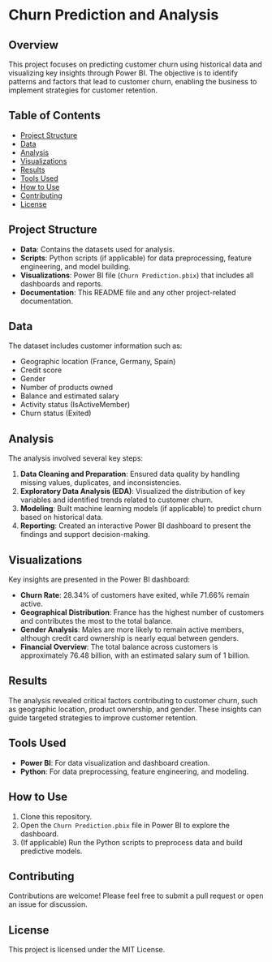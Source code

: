 # Churn Prediction and Analysis

## Overview
This project focuses on predicting customer churn using historical data and visualizing key insights through Power BI. The objective is to identify patterns and factors that lead to customer churn, enabling the business to implement strategies for customer retention.

## Table of Contents
- [Project Structure](#project-structure)
- [Data](#data)
- [Analysis](#analysis)
- [Visualizations](#visualizations)
- [Results](#results)
- [Tools Used](#tools-used)
- [How to Use](#how-to-use)
- [Contributing](#contributing)
- [License](#license)

## Project Structure
- **Data**: Contains the datasets used for analysis.
- **Scripts**: Python scripts (if applicable) for data preprocessing, feature engineering, and model building.
- **Visualizations**: Power BI file (`Churn Prediction.pbix`) that includes all dashboards and reports.
- **Documentation**: This README file and any other project-related documentation.

## Data
The dataset includes customer information such as:
- Geographic location (France, Germany, Spain)
- Credit score
- Gender
- Number of products owned
- Balance and estimated salary
- Activity status (IsActiveMember)
- Churn status (Exited)

## Analysis
The analysis involved several key steps:
1. **Data Cleaning and Preparation**: Ensured data quality by handling missing values, duplicates, and inconsistencies.
2. **Exploratory Data Analysis (EDA)**: Visualized the distribution of key variables and identified trends related to customer churn.
3. **Modeling**: Built machine learning models (if applicable) to predict churn based on historical data.
4. **Reporting**: Created an interactive Power BI dashboard to present the findings and support decision-making.

## Visualizations
Key insights are presented in the Power BI dashboard:
- **Churn Rate**: 28.34% of customers have exited, while 71.66% remain active.
- **Geographical Distribution**: France has the highest number of customers and contributes the most to the total balance.
- **Gender Analysis**: Males are more likely to remain active members, although credit card ownership is nearly equal between genders.
- **Financial Overview**: The total balance across customers is approximately 76.48 billion, with an estimated salary sum of 1 billion.

## Results
The analysis revealed critical factors contributing to customer churn, such as geographic location, product ownership, and gender. These insights can guide targeted strategies to improve customer retention.

## Tools Used
- **Power BI**: For data visualization and dashboard creation.
- **Python**: For data preprocessing, feature engineering, and modeling.


## How to Use
1. Clone this repository.
2. Open the `Churn Prediction.pbix` file in Power BI to explore the dashboard.
3. (If applicable) Run the Python scripts to preprocess data and build predictive models.

## Contributing
Contributions are welcome! Please feel free to submit a pull request or open an issue for discussion.

## License
This project is licensed under the MIT License.

